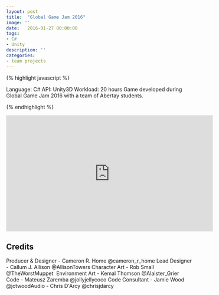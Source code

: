 ```yaml
---
layout: post
title:  "Global Game Jam 2016"
image: ''
date:   2016-01-27 00:00:00
tags:
- C#
- Unity
description: ''
categories:
- team projects
---
```


{% highlight javascript %}

Language: C#
API: Unity3D
Workload: 20 hours
​Game developed during Global Game Jam 2016 with a team of Abertay students.

{% endhighlight %}

<center>
<iframe width="560" height="315" src="https://www.youtube.com/embed/qdlMIl685iU" frameborder="0" allow="accelerometer; autoplay; encrypted-media; gyroscope; picture-in-picture" allowfullscreen></iframe>
</center>

## Credits

Producer & Designer - Cameron R. Home @cameron_r_home​
Lead Designer - Callum J. Allison @AllisonTowers​
Character Art - Rob Small @TheWorstMuppet ​
Environment Art - Kemal Thomson @Alaister_Grier​
Code - Mateusz Zaremba @jollyjellycoco​
Code Consultant - Jamie Wood @jctwood​
Audio - Chris D'Arcy @chrisjdarcy​​